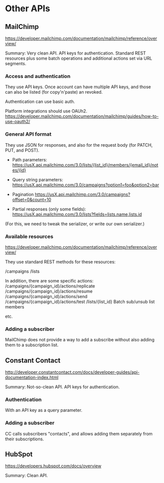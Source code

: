 # Other APIs

## MailChimp

https://developer.mailchimp.com/documentation/mailchimp/reference/overview/

Summary: Very clean API. API keys for authentication. Standard REST resources plus some batch
operations and additional actions set via URL segments.


### Access and authentication

They use API keys. Once account can have multiple API keys, and those can also
be listed (for copy'n'paste) an revoked.

Authentication can use basic auth.

Platform integrations should use OAUh2.
https://developer.mailchimp.com/documentation/mailchimp/guides/how-to-use-oauth2/


### General API format

They use JSON for responses, and also for the request body (for PATCH, PUT, and POST).

* Path parameters:
https://usX.api.mailchimp.com/3.0/lists/{list_id}/members/{email_id}/notes/{id}

* Query string parameters:
https://usX.api.mailchimp.com/3.0/campaigns?option1=foo&option2=bar

* Pagination
https://usX.api.mailchimp.com/3.0/campaigns?offset=0&count=10

* Partial responses (only some fields):
https://usX.api.mailchimp.com/3.0/lists?fields=lists.name,lists.id

(For this, we need to tweak the serializer, or write our own serializer.)


### Available resources

https://developer.mailchimp.com/documentation/mailchimp/reference/overview/

They use standard REST methods for these resources:

/campaigns
/lists

In addition, there are some specific actions:
/campaigns/{campaign_id}/actions/replicate
/campaigns/{campaign_id}/actions/resume
/campaigns/{campaign_id}/actions/send
/campaigns/{campaign_id}/actions/test
/lists/{list_id} Batch sub/unsub list members

etc.


### Adding a subscriber

MailChimp does not provide a way to add a subscribe without also adding them to a subscription list.



## Constant Contact

http://developer.constantcontact.com/docs/developer-guides/api-documentation-index.html

Summary: Not-so-clean API. API keys for authentication.

### Authentication

With an API key as a query parameter.

### Adding a subscriber

CC calls subscribers "contacts", and allows adding them separately from their subscriptions.


## HubSpot

https://developers.hubspot.com/docs/overview

Summary: Clean API.